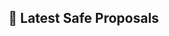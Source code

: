 ## 🧾 Latest Safe Proposals

<!--START_SAFE_PROPOSALS-->
<!-- Will be replaced with Safe proposal data -->
<!--END_SAFE_PROPOSALS-->
